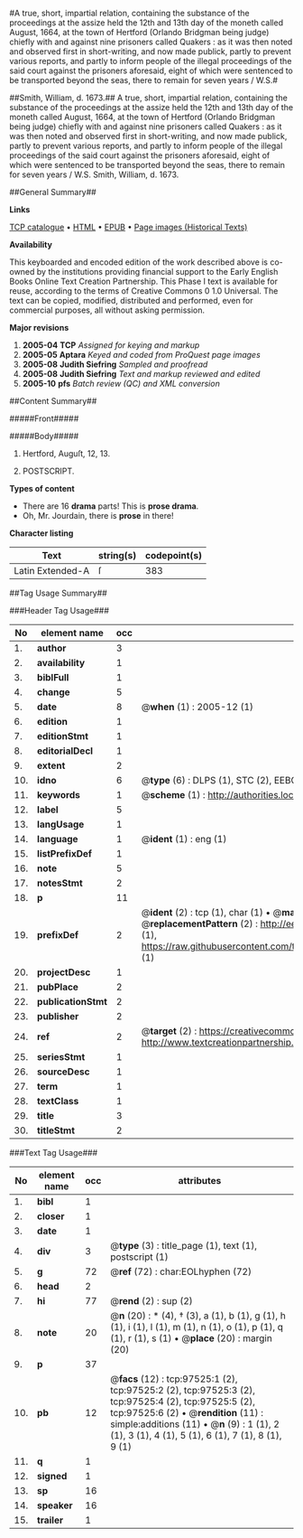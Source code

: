 #A true, short, impartial relation, containing the substance of the proceedings at the assize held the 12th and 13th day of the moneth called August, 1664, at the town of Hertford (Orlando Bridgman being judge) chiefly with and against nine prisoners called Quakers : as it was then noted and observed first in short-writing, and now made publick, partly to prevent various reports, and partly to inform people of the illegal proceedings of the said court against the prisoners aforesaid, eight of which were sentenced to be transported beyond the seas, there to remain for seven years / W.S.#

##Smith, William, d. 1673.##
A true, short, impartial relation, containing the substance of the proceedings at the assize held the 12th and 13th day of the moneth called August, 1664, at the town of Hertford (Orlando Bridgman being judge) chiefly with and against nine prisoners called Quakers : as it was then noted and observed first in short-writing, and now made publick, partly to prevent various reports, and partly to inform people of the illegal proceedings of the said court against the prisoners aforesaid, eight of which were sentenced to be transported beyond the seas, there to remain for seven years / W.S.
Smith, William, d. 1673.

##General Summary##

**Links**

[TCP catalogue](http://www.ota.ox.ac.uk/tcp/)  • 
[HTML](http://tei.it.ox.ac.uk/tcp/Texts-HTML/free/A60/A60663.html)  • 
[EPUB](http://tei.it.ox.ac.uk/tcp/Texts-EPUB/free/A60/A60663.epub) • 
[Page images (Historical Texts)](https://data.historicaltexts.jisc.ac.uk/view?pubId=eebo-13106916e&pageId=eebo-13106916e-97525-1)

**Availability**

This keyboarded and encoded edition of the
	       work described above is co-owned by the institutions
	       providing financial support to the Early English Books
	       Online Text Creation Partnership. This Phase I text is
	       available for reuse, according to the terms of Creative
	       Commons 0 1.0 Universal. The text can be copied,
	       modified, distributed and performed, even for
	       commercial purposes, all without asking permission.

**Major revisions**

1. __2005-04__ __TCP__ *Assigned for keying and markup*
1. __2005-05__ __Aptara__ *Keyed and coded from ProQuest page images*
1. __2005-08__ __Judith Siefring__ *Sampled and proofread*
1. __2005-08__ __Judith Siefring__ *Text and markup reviewed and edited*
1. __2005-10__ __pfs__ *Batch review (QC) and XML conversion*

##Content Summary##

#####Front#####

#####Body#####

1. Hertford, Auguſt, 12, 13.

1. POSTSCRIPT.

**Types of content**

  * There are 16 **drama** parts! This is **prose drama**.
  * Oh, Mr. Jourdain, there is **prose** in there!

**Character listing**


|Text|string(s)|codepoint(s)|
|---|---|---|
|Latin Extended-A|ſ|383|

##Tag Usage Summary##

###Header Tag Usage###

|No|element name|occ|attributes|
|---|---|---|---|
|1.|__author__|3||
|2.|__availability__|1||
|3.|__biblFull__|1||
|4.|__change__|5||
|5.|__date__|8| @__when__ (1) : 2005-12 (1)|
|6.|__edition__|1||
|7.|__editionStmt__|1||
|8.|__editorialDecl__|1||
|9.|__extent__|2||
|10.|__idno__|6| @__type__ (6) : DLPS (1), STC (2), EEBO-CITATION (1), OCLC (1), VID (1)|
|11.|__keywords__|1| @__scheme__ (1) : http://authorities.loc.gov/ (1)|
|12.|__label__|5||
|13.|__langUsage__|1||
|14.|__language__|1| @__ident__ (1) : eng (1)|
|15.|__listPrefixDef__|1||
|16.|__note__|5||
|17.|__notesStmt__|2||
|18.|__p__|11||
|19.|__prefixDef__|2| @__ident__ (2) : tcp (1), char (1)  •  @__matchPattern__ (2) : ([0-9\-]+):([0-9IVX]+) (1), (.+) (1)  •  @__replacementPattern__ (2) : http://eebo.chadwyck.com/downloadtiff?vid=$1&page=$2 (1), https://raw.githubusercontent.com/textcreationpartnership/Texts/master/tcpchars.xml#$1 (1)|
|20.|__projectDesc__|1||
|21.|__pubPlace__|2||
|22.|__publicationStmt__|2||
|23.|__publisher__|2||
|24.|__ref__|2| @__target__ (2) : https://creativecommons.org/publicdomain/zero/1.0/ (1), http://www.textcreationpartnership.org/docs/. (1)|
|25.|__seriesStmt__|1||
|26.|__sourceDesc__|1||
|27.|__term__|1||
|28.|__textClass__|1||
|29.|__title__|3||
|30.|__titleStmt__|2||


###Text Tag Usage###

|No|element name|occ|attributes|
|---|---|---|---|
|1.|__bibl__|1||
|2.|__closer__|1||
|3.|__date__|1||
|4.|__div__|3| @__type__ (3) : title_page (1), text (1), postscript (1)|
|5.|__g__|72| @__ref__ (72) : char:EOLhyphen (72)|
|6.|__head__|2||
|7.|__hi__|77| @__rend__ (2) : sup (2)|
|8.|__note__|20| @__n__ (20) : * (4), † (3), a (1), b (1), g (1), h (1), i (1), l (1), m (1), n (1), o (1), p (1), q (1), r (1), s (1)  •  @__place__ (20) : margin (20)|
|9.|__p__|37||
|10.|__pb__|12| @__facs__ (12) : tcp:97525:1 (2), tcp:97525:2 (2), tcp:97525:3 (2), tcp:97525:4 (2), tcp:97525:5 (2), tcp:97525:6 (2)  •  @__rendition__ (11) : simple:additions (11)  •  @__n__ (9) : 1 (1), 2 (1), 3 (1), 4 (1), 5 (1), 6 (1), 7 (1), 8 (1), 9 (1)|
|11.|__q__|1||
|12.|__signed__|1||
|13.|__sp__|16||
|14.|__speaker__|16||
|15.|__trailer__|1||
